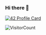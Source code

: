 ### Hi there 👋

<!--
**Hamza-nabil/Hamza-nabil** is a ✨ _special_ ✨ repository because its `README.md` (this file) appears on your GitHub profile.

Here are some ideas to get you started:

- 🔭 I’m currently working on ...
- 🌱 I’m currently learning ...
- 👯 I’m looking to collaborate on ...
- 🤔 I’m looking for help with ...
- 💬 Ask me about ...
- 📫 How to reach me: ...
- 😄 Pronouns: ...
- ⚡ Fun fact: ...
-->
[![42 Profile Card](https://1337-readme.vercel.app/api/profile?cursus=42cursus&email=hide&forty_two_network_logo=hide&login=hnabil)](https://github.com/mohouyizme/1337-readme)

<!-- ## ✉️ Find me on:


<p align="center">
 <a href="https://www.linkedin.com/in/hamza-nabil-7017b91a1/" target="_blank" rel="noopener noreferrer"> <img src="https://cdn.jsdelivr.net/npm/simple-icons@v3/icons/linkedin.svg" alt="Python" height="40" style="vertical-align:top; margin:4px"></a>
 <a href="mailto:hn.hamza.nabil@gmail.com"> <img src="https://cdn.jsdelivr.net/npm/simple-icons@v3/icons/gmail.svg" alt="Python" height="40" style="vertical-align:top; margin:4px"></a>
</p>

<br /> -->

<!-- <div align="center">
<p>
<img width="50%" src="https://github-readme-stats.vercel.app/api?username=Hamza-nabil&show_icons=true&theme=radical" />
<img width="42%" src="https://github-readme-stats.anuraghazra1.vercel.app/api/top-langs/?username=Hamza-nabil&layout=compact&bg_color=30,e96443,904e95&title_color=fff&text_color=fff" />
</p> -->


![VisitorCount](https://profile-counter.glitch.me/{Hamza-nabil}/count.svg)

</div>


<!-- ![GitHub stats](https://github-readme-stats.vercel.app/api?username=Hamza-nabil&show_icons=true&theme=tokyonight)
![Top Langs](https://github-readme-stats.vercel.app/api/top-langs/?username=Hamza-nabil&theme=tokyonight) -->
